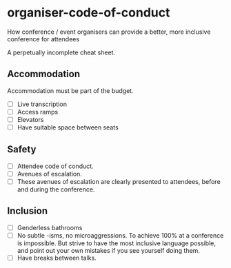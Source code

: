 # organiser-code-of-conduct

How conference / event organisers can provide a better, more inclusive conference for attendees

A perpetually incomplete cheat sheet.

## Accommodation

Accommodation must be part of the budget.

- [ ] Live transcription
- [ ] Access ramps
- [ ] Elevators
- [ ] Have suitable space between seats

## Safety

- [ ] Attendee code of conduct.
- [ ] Avenues of escalation.
- [ ] These avenues of escalation are clearly presented to attendees, before and during the conference.

## Inclusion

- [ ] Genderless bathrooms
- [ ] No subtle -isms, no microaggressions. To achieve 100% at a conference is impossible. But strive to have the most inclusive language possible, and point out your own mistakes if you see yourself doing them.
- [ ] Have breaks between talks.
